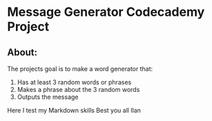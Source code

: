 # Message Generator Codecademy Project

## About:
The projects goal is to make a word generator that:

1. Has at least 3 random words or phrases
2. Makes a phrase about the 3 random words
3. Outputs the message

Here I test my Markdown skills
Best you all
Ilan
